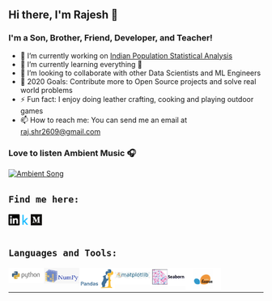 ## Hi there, I'm Rajesh 👋

### I'm a Son, Brother, Friend, Developer, and Teacher!
- 🔭 I’m currently working on [Indian Population Statistical Analysis](https://www.kaggle.com/sm261998/indian-population-stats-for-data-analysis)
- 🌱 I’m currently learning everything 🤣
- 👯 I’m looking to collaborate with other Data Scientists and ML Engineers
- 🥅 2020 Goals: Contribute more to Open Source projects and solve real world problems
- ⚡ Fun fact: I enjoy doing leather crafting, cooking and playing outdoor games
- 📫 How to reach me: You can send me an email at raj.shr2609@gmail.com

### Love to listen Ambient Music 🎧
[<img src=Supp_files/sound_cloud.gif alt="Ambient Song" width="100" />](https://soundcloud.com/ambientmusicalgenre/kasseo-border)

## ``Find me here:``
[<img align="left" alt="Rajesh | Linkedin" width="22px" src="Supp_files/linkedin.svg" />](https://www.linkedin.com/in/rajesh-ml-engg)
[<img align="left" alt="Rajesh | Kaggle" width="22px" src="Supp_files/kaggle.png" />](https://www.kaggle.com/rajesh2609)
[<img align="left" alt="Rajesh | Medium" width="22px" src="Supp_files/medium.png" />](https://medium.com/@Rajesh_ML_Engg)

<br />
<br />

## ``Languages and Tools:``
[<img align="left" alt="Rajesh | Python" width="70px" src="Supp_files/python.png" />](https://www.python.org/)
[<img align="left" alt="Rajesh | Numpy" width="70px" src="Supp_files/numpy.png" />](https://numpy.org/)
[<img align="left" alt="Rajesh | Pandas" width="70px" src="Supp_files/pandas.jpg" />](https://pandas.pydata.org/)
[<img align="left" alt="Rajesh | Matplotlib" width="70px" src="Supp_files/Matplotlib.jpeg" />](https://matplotlib.org/)
[<img align="left" alt="Rajesh | Seaborn" width="70px" src="Supp_files/seaborn.png" />](https://seaborn.pydata.org/)
[<img align="left" alt="Rajesh | Scikit-learn" width="70px" src="Supp_files/sklearn.jpg" />](https://scikit-learn.org/stable/)

<br />
<br />

---